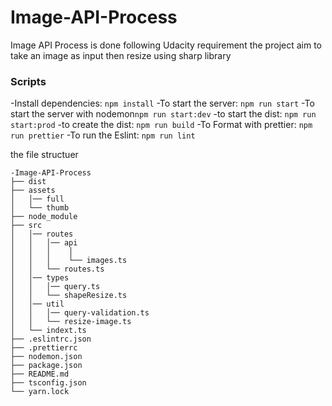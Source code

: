 # Image-API-Process
Image API Process is done following Udacity requirement the project aim to take an image as input then resize using sharp library



### Scripts
-Install dependencies: ```npm install``` 
-To start the server: ```npm run start``` 
-To start the server with nodemon```npm run start:dev```
-to start the dist: ```npm run start:prod```
-to create the dist: ```npm run build```
-To Format with prettier: ```npm run prettier```
-To run the Eslint: ```npm run lint``` 



the file structuer
```
-Image-API-Process
├── dist                 
├── assets
│   │── full         
│   └── thumb 
├── node_module
├── src
│   │── routes
│   │   │── api
│   │   │    │
│   │   │    └── images.ts
│   │   └── routes.ts
│   │── types
│   │   │── query.ts         
│   │   └── shapeResize.ts 
│   │── util
│   │   │── query-validation.ts         
│   │   └── resize-image.ts 
│   └── indext.ts 
├── .eslintrc.json                  
├── .prettierrc
├── nodemon.json                  
├── package.json
├── README.md                  
├── tsconfig.json
└── yarn.lock
```
